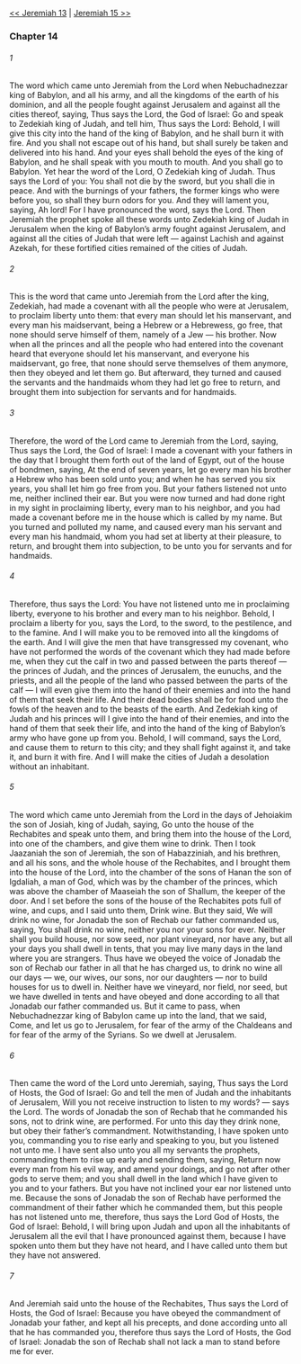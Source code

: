 [<< Jeremiah 13](Jeremiah%2013.md)  |  [Jeremiah 15 >>](Jeremiah%2015.md)

### Chapter 14
###### 1
The word which came unto Jeremiah from the Lord when Nebuchadnezzar king of Babylon, and all his army, and all the kingdoms of the earth of his dominion, and all the people fought against Jerusalem and against all the cities thereof, saying, Thus says the Lord, the God of Israel: Go and speak to Zedekiah king of Judah, and tell him, Thus says the Lord: Behold, I will give this city into the hand of the king of Babylon, and he shall burn it with fire. And you shall not escape out of his hand, but shall surely be taken and delivered into his hand. And your eyes shall behold the eyes of the king of Babylon, and he shall speak with you mouth to mouth. And you shall go to Babylon. Yet hear the word of the Lord, O Zedekiah king of Judah. Thus says the Lord of you: You shall not die by the sword, but you shall die in peace. And with the burnings of your fathers, the former kings who were before you, so shall they burn odors for you. And they will lament you, saying, Ah lord! For I have pronounced the word, says the Lord. Then Jeremiah the prophet spoke all these words unto Zedekiah king of Judah in Jerusalem when the king of Babylon’s army fought against Jerusalem, and against all the cities of Judah that were left — against Lachish and against Azekah, for these fortified cities remained of the cities of Judah.

###### 2
This is the word that came unto Jeremiah from the Lord after the king, Zedekiah, had made a covenant with all the people who were at Jerusalem, to proclaim liberty unto them: that every man should let his manservant, and every man his maidservant, being a Hebrew or a Hebrewess, go free, that none should serve himself of them, namely of a Jew — his brother. Now when all the princes and all the people who had entered into the covenant heard that everyone should let his manservant, and everyone his maidservant, go free, that none should serve themselves of them anymore, then they obeyed and let them go. But afterward, they turned and caused the servants and the handmaids whom they had let go free to return, and brought them into subjection for servants and for handmaids.

###### 3
Therefore, the word of the Lord came to Jeremiah from the Lord, saying, Thus says the Lord, the God of Israel: I made a covenant with your fathers in the day that I brought them forth out of the land of Egypt, out of the house of bondmen, saying, At the end of seven years, let go every man his brother a Hebrew who has been sold unto you; and when he has served you six years, you shall let him go free from you. But your fathers listened not unto me, neither inclined their ear. But you were now turned and had done right in my sight in proclaiming liberty, every man to his neighbor, and you had made a covenant before me in the house which is called by my name. But you turned and polluted my name, and caused every man his servant and every man his handmaid, whom you had set at liberty at their pleasure, to return, and brought them into subjection, to be unto you for servants and for handmaids.

###### 4
Therefore, thus says the Lord: You have not listened unto me in proclaiming liberty, everyone to his brother and every man to his neighbor. Behold, I proclaim a liberty for you, says the Lord, to the sword, to the pestilence, and to the famine. And I will make you to be removed into all the kingdoms of the earth. And I will give the men that have transgressed my covenant, who have not performed the words of the covenant which they had made before me, when they cut the calf in two and passed between the parts thereof — the princes of Judah, and the princes of Jerusalem, the eunuchs, and the priests, and all the people of the land who passed between the parts of the calf — I will even give them into the hand of their enemies and into the hand of them that seek their life. And their dead bodies shall be for food unto the fowls of the heaven and to the beasts of the earth. And Zedekiah king of Judah and his princes will I give into the hand of their enemies, and into the hand of them that seek their life, and into the hand of the king of Babylon’s army who have gone up from you. Behold, I will command, says the Lord, and cause them to return to this city; and they shall fight against it, and take it, and burn it with fire. And I will make the cities of Judah a desolation without an inhabitant.

###### 5
The word which came unto Jeremiah from the Lord in the days of Jehoiakim the son of Josiah, king of Judah, saying, Go unto the house of the Rechabites and speak unto them, and bring them into the house of the Lord, into one of the chambers, and give them wine to drink. Then I took Jaazaniah the son of Jeremiah, the son of Habazziniah, and his brethren, and all his sons, and the whole house of the Rechabites, and I brought them into the house of the Lord, into the chamber of the sons of Hanan the son of Igdaliah, a man of God, which was by the chamber of the princes, which was above the chamber of Maaseiah the son of Shallum, the keeper of the door. And I set before the sons of the house of the Rechabites pots full of wine, and cups, and I said unto them, Drink wine. But they said, We will drink no wine, for Jonadab the son of Rechab our father commanded us, saying, You shall drink no wine, neither you nor your sons for ever. Neither shall you build house, nor sow seed, nor plant vineyard, nor have any, but all your days you shall dwell in tents, that you may live many days in the land where you are strangers. Thus have we obeyed the voice of Jonadab the son of Rechab our father in all that he has charged us, to drink no wine all our days — we, our wives, our sons, nor our daughters — nor to build houses for us to dwell in. Neither have we vineyard, nor field, nor seed, but we have dwelled in tents and have obeyed and done according to all that Jonadab our father commanded us. But it came to pass, when Nebuchadnezzar king of Babylon came up into the land, that we said, Come, and let us go to Jerusalem, for fear of the army of the Chaldeans and for fear of the army of the Syrians. So we dwell at Jerusalem.

###### 6
Then came the word of the Lord unto Jeremiah, saying, Thus says the Lord of Hosts, the God of Israel: Go and tell the men of Judah and the inhabitants of Jerusalem, Will you not receive instruction to listen to my words? — says the Lord. The words of Jonadab the son of Rechab that he commanded his sons, not to drink wine, are performed. For unto this day they drink none, but obey their father’s commandment. Notwithstanding, I have spoken unto you, commanding you to rise early and speaking to you, but you listened not unto me. I have sent also unto you all my servants the prophets, commanding them to rise up early and sending them, saying, Return now every man from his evil way, and amend your doings, and go not after other gods to serve them; and you shall dwell in the land which I have given to you and to your fathers. But you have not inclined your ear nor listened unto me. Because the sons of Jonadab the son of Rechab have performed the commandment of their father which he commanded them, but this people has not listened unto me, therefore, thus says the Lord God of Hosts, the God of Israel: Behold, I will bring upon Judah and upon all the inhabitants of Jerusalem all the evil that I have pronounced against them, because I have spoken unto them but they have not heard, and I have called unto them but they have not answered.

###### 7
And Jeremiah said unto the house of the Rechabites, Thus says the Lord of Hosts, the God of Israel: Because you have obeyed the commandment of Jonadab your father, and kept all his precepts, and done according unto all that he has commanded you, therefore thus says the Lord of Hosts, the God of Israel: Jonadab the son of Rechab shall not lack a man to stand before me for ever.